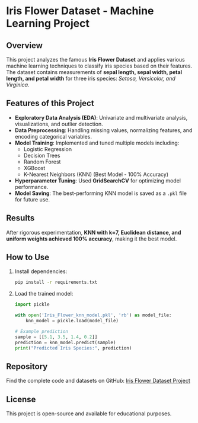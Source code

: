 # Iris Flower Dataset - Machine Learning Project

## Overview
This project analyzes the famous **Iris Flower Dataset** and applies various machine learning techniques to classify iris species based on their features. The dataset contains measurements of **sepal length, sepal width, petal length, and petal width** for three iris species: *Setosa, Versicolor, and Virginica*.

## Features of this Project
- **Exploratory Data Analysis (EDA)**: Univariate and multivariate analysis, visualizations, and outlier detection.
- **Data Preprocessing**: Handling missing values, normalizing features, and encoding categorical variables.
- **Model Training**: Implemented and tuned multiple models including:
  - Logistic Regression
  - Decision Trees
  - Random Forest
  - XGBoost
  - K-Nearest Neighbors (KNN) (Best Model - 100% Accuracy)
- **Hyperparameter Tuning**: Used **GridSearchCV** for optimizing model performance.
- **Model Saving**: The best-performing KNN model is saved as a `.pkl` file for future use.

## Results
After rigorous experimentation, **KNN with k=7, Euclidean distance, and uniform weights achieved 100% accuracy**, making it the best model.

## How to Use
1. Install dependencies:  
   ```bash
   pip install -r requirements.txt
   ```
2. Load the trained model:
   ```python
   import pickle

   with open('Iris_Flower_knn_model.pkl', 'rb') as model_file:
       knn_model = pickle.load(model_file)

   # Example prediction
   sample = [[5.1, 3.5, 1.4, 0.2]]
   prediction = knn_model.predict(sample)
   print("Predicted Iris Species:", prediction)
   ```

## Repository
Find the complete code and datasets on GitHub: [Iris Flower Dataset Project]([https://github.com/UsmanAbbasi2002/Iris_Flower_Dataset_Work/tree/main](https://github.com/UsmanAbbasi2002/Machine-Learning-and-AI-Projects/tree/main/Iris_Flower_Project))

## License
This project is open-source and available for educational purposes.
